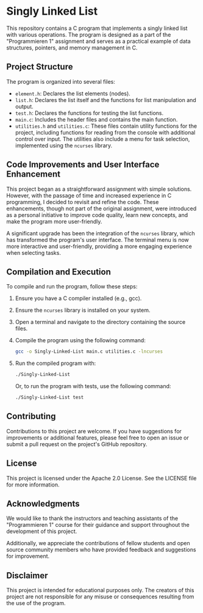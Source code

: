 # Singly Linked List

This repository contains a C program that implements a singly linked list with various operations. The program is designed as a part of the "Programmieren 1" assignment and serves as a practical example of data structures, pointers, and memory management in C.

## Project Structure

The program is organized into several files:

- `element.h`: Declares the list elements (nodes).
- `list.h`: Declares the list itself and the functions for list manipulation and output.
- `test.h`: Declares the functions for testing the list functions.
- `main.c`: Includes the header files and contains the main function.
- `utilities.h` and `utilities.c`: These files contain utility functions for the project, including functions for reading from the console with additional control over input. The utilities also include a menu for task selection, implemented using the `ncurses` library.

## Code Improvements and User Interface Enhancement

This project began as a straightforward assignment with simple solutions. However, with the passage of time and increased experience in C programming, I decided to revisit and refine the code. These enhancements, though not part of the original assignment, were introduced as a personal initiative to improve code quality, learn new concepts, and make the program more user-friendly.

A significant upgrade has been the integration of the `ncurses` library, which has transformed the program's user interface. The terminal menu is now more interactive and user-friendly, providing a more engaging experience when selecting tasks.

## Compilation and Execution

To compile and run the program, follow these steps:

1. Ensure you have a C compiler installed (e.g., gcc).
2. Ensure the `ncurses` library is installed on your system.
3. Open a terminal and navigate to the directory containing the source files.
4. Compile the program using the following command:

   ``` bash
   gcc -o Singly-Linked-List main.c utilities.c -lncurses
   ```

5. Run the compiled program with:

   ``` bash
   ./Singly-Linked-List
   ```

   Or, to run the program with tests, use the following command:

   ``` bash
   ./Singly-Linked-List test
   ```

## Contributing

Contributions to this project are welcome. If you have suggestions for improvements or additional features, please feel free to open an issue or submit a pull request on the project's GitHub repository.

## License

This project is licensed under the Apache 2.0 License. See the LICENSE file for more information.

## Acknowledgments

We would like to thank the instructors and teaching assistants of the "Programmieren 1" course for their guidance and support throughout the development of this project.

Additionally, we appreciate the contributions of fellow students and open source community members who have provided feedback and suggestions for improvement.

## Disclaimer

This project is intended for educational purposes only. The creators of this project are not responsible for any misuse or consequences resulting from the use of the program.
